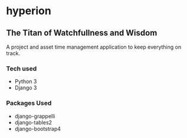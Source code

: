 # hyperion
## The Titan of Watchfullness and Wisdom
A project and asset time management application to keep everything on track.

### Tech used
* Python 3
* Django 3

### Packages Used
* django-grappelli
* django-tables2
* django-bootstrap4